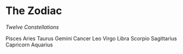 # The Zodiac
*Twelve Constellations*

Pisces
Aries
Taurus
Gemini
Cancer
Leo
Virgo
Libra
Scorpio
Sagittarius
Capricorn
Aquarius
